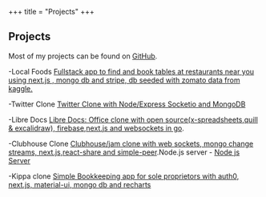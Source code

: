 +++
title = "Projects"
+++

## Projects

Most of my projects can be found on
[GitHub](https://github.com/atlasmoth).

-Local Foods [Fullstack app to find and book tables at restaurants near you using next.js , mongo db and stripe, db seeded with zomato data from kaggle.](https://github.com/atlasmoth/local-Foods)

-Twitter Clone [Twitter Clone with Node/Express Socketio and MongoDB ](https://github.com/atlasmoth/Twitter-clone)

-Libre Docs [Libre Docs: Office clone with open source(x-spreadsheets,quill & excalidraw), firebase,next.js and websockets in go](https://github.com/atlasmoth/Libre-docs).

-Clubhouse Clone [Clubhouse/jam clone with web sockets, mongo change streams, next.js,react-share and simple-peer](https://github.com/atlasmoth/Clubhouse-clone).Node.js server - [Node js Server](https://github.com/atlasmoth/clubhouse-clone-backend)

-Kippa clone [Simple Bookkeeping app for sole proprietors with auth0, next.js, material-ui, mongo db and recharts](https://github.com/atlasmoth/Kippa-clone)
